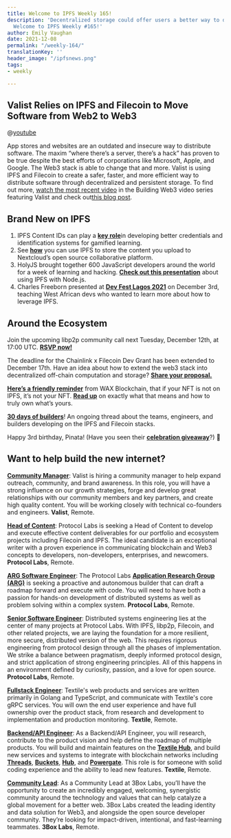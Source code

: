 ```yaml
---
title: Welcome to IPFS Weekly 165!
description: 'Decentralized storage could offer users a better way to download software.
  Welcome to IPFS Weekly #165!'
author: Emily Vaughan
date: 2021-12-08
permalink: "/weekly-164/"
translationKey: ''
header_image: "/ipfsnews.png"
tags:
- weekly

---
```

## **Valist Relies on IPFS and Filecoin to Move Software from Web2 to Web3**

@[youtube](7ak6PQPDBkk)

App stores and websites are an outdated and insecure way to distribute software. The maxim “where there’s a server, there’s a hack” has proven to be true despite the best efforts of corporations like Microsoft, Apple, and Google. The Web3 stack is able to change that and more. Valist is using IPFS and Filecoin to create a safer, faster, and more efficient way to distribute software through decentralized and persistent storage. To find out more, [watch the most recent video](https://www.youtube.com/watch?v=7ak6PQPDBkk&t=1s) in the Building Web3 video series featuring Valist and check out[this blog post](https://blog.ipfs.io/2021-12-07-building-web3-valist/).

## **Brand New on IPFS**

1. IPFS Content IDs can play a [**key role**](https://medium.com/p/super-skills-a-mobile-application-use-case-for-dids-and-vcs-d174467ccf46)in developing better credentials and identification systems for gamified learning.
2. See [**how**](https://apps.nextcloud.com/apps/files_external_ipfs) you can use IPFS to store the content you upload to Nextcloud’s open source collaborative platform.
3. HolyJS brought together 600 JavaScript developers around the world for a week of learning and hacking. [**Check out this presentation**](https://www.youtube.com/watch?v=C3tF5eec_t8) about using IPFS with Node.js.
4. Charles Freeborn presented at [**Dev Fest Lagos 2021**](https://gdg.community.dev/events/details/google-gdg-lagos-presents-devfest-lagos-2021/) on December 3rd, teaching West African devs who wanted to learn more about how to leverage IPFS.

## **Around the Ecosystem**

Join the upcoming libp2p community call next Tuesday, December 12th, at 17:00 UTC. [**RSVP now!**](https://discuss.libp2p.io/t/libp2p-community-calls/1157)  
  
The deadline for the Chainlink x Filecoin Dev Grant has been extended to December 17th. Have an idea about how to extend the web3 stack into decentralized off-chain computation and storage? [**Share your proposal.**](https://t.co/YwEEagzCvq)   
  
[**Here’s a friendly reminder**](https://twitter.com/WAX_io/status/1466874884651376649) from WAX Blockchain, that if your NFT is not on IPFS, it’s not your NFT. [**Read up**](https://wax-io.medium.com/not-ipfs-not-your-nft-29bcf692702f) on exactly what that means and how to truly own what’s yours.   
  
[**30 days of builders**](https://twitter.com/Filecoin/status/1466149237943537669)! An ongoing thread about the teams, engineers, and builders developing on the IPFS and Filecoin stacks.  
  
Happy 3rd birthday, Pinata! (Have you seen their [**celebration giveaway**](https://twitter.com/pinatacloud/status/1466772431192866816)?) 👀

## Want to help build the new internet?

[**Community Manager**](https://valist.io/roles/community-manager.pdf): Valist is hiring a community manager to help expand outreach, community, and brand awareness. In this role, you will have a strong influence on our growth strategies, forge and develop great relationships with our community members and key partners, and create high quality content. You will be working closely with technical co-founders and engineers. **Valist**, Remote.

[**Head of Content**](https://jobs.lever.co/protocol/330b0744-ebea-4bc3-90de-e817b470b8cb): Protocol Labs is seeking a Head of Content to develop and execute effective content deliverables for our portfolio and ecosystem projects including Filecoin and IPFS. The ideal candidate is an exceptional writer with a proven experience in communicating blockchain and Web3 concepts to developers, non-developers, enterprises, and newcomers. **Protocol Labs**, Remote.

[**ARG Software Engineer**](https://arg.protocol.ai/job-software-engineer): The Protocol Labs [**Application Research Group (ARG)**](https://arg.protocol.ai/) is seeking a proactive and autonomous builder that can draft a roadmap forward and execute with code. You will need to have both a passion for hands-on development of distributed systems as well as problem solving within a complex system. **Protocol Labs**, Remote.

[**Senior Software Engineer**](https://jobs.lever.co/protocol/3490e571-4d47-487e-a47f-b02f08668290): Distributed systems engineering lies at the center of many projects at Protocol Labs. With IPFS, libp2p, Filecoin, and other related projects, we are laying the foundation for a more resilient, more secure, distributed version of the web. This requires rigorous engineering from protocol design through all the phases of implementation. We strike a balance between pragmatism, deeply informed protocol design, and strict application of strong engineering principles. All of this happens in an environment defined by curiosity, passion, and a love for open source. **Protocol Labs**, Remote.

[**Fullstack Engineer**](https://boards.greenhouse.io/textileio/jobs/4017984004): Textile's web products and services are written primarily in Golang and TypeScript, and communicate with Textile's core gRPC services. You will own the end user experience and have full ownership over the product stack, from research and development to implementation and production monitoring. **Textile**, Remote.

[**Backend/API Engineer**](https://boards.greenhouse.io/textileio/jobs/4017981004): As a Backend/API Engineer, you will research, contribute to the product vision and help define the roadmap of multiple products. You will build and maintain features on the [**Textile Hub**](https://github.com/textileio/textile), and build new services and systems to integrate with blockchain networks including [**Threads**](https://github.com/textileio/go-threads), [**Buckets**](https://github.com/textileio/go-buckets), [**Hub**](https://github.com/textileio/textile), and [**Powergate**](https://github.com/textileio/powergate). This role is for someone with solid coding experience and the ability to lead new features. **Textile**, Remote.

[**Community Lead**](https://jobs.lever.co/3box/cac4d9b2-4822-4c91-99b8-16c5d3dd75b6): As a Community Lead at 3Box Labs, you’ll have the opportunity to create an incredibly engaged, welcoming, synergistic community around the technology and values that can help catalyze a global movement for a better web. 3Box Labs created the leading identity and data solution for Web3, and alongside the open source developer community. They’re looking for impact-driven, intentional, and fast-learning teammates. **3Box Labs**, Remote.